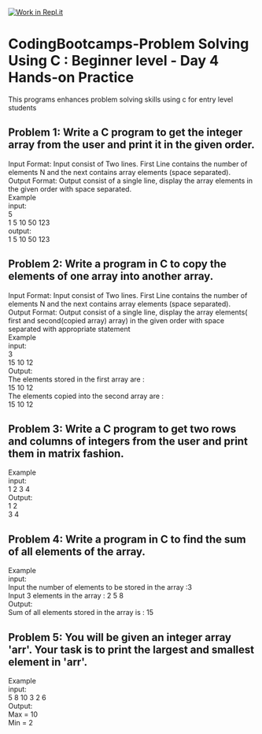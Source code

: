 [![Work in Repl.it](https://classroom.github.com/assets/work-in-replit-14baed9a392b3a25080506f3b7b6d57f295ec2978f6f33ec97e36a161684cbe9.svg)](https://classroom.github.com/online_ide?assignment_repo_id=4794193&assignment_repo_type=AssignmentRepo)
# CodingBootcamps-Problem Solving Using C : Beginner level - Day 4 Hands-on Practice
This programs enhances problem solving skills using c for entry level students

<h2> Problem 1: Write a C program to get the integer array from the user and print it in the given order.</h2>
<p>Input Format: Input consist of Two lines. First Line contains the number of elements N and the next contains array elements (space separated). <br>
  Output Format: Output consist of a single line, display the array elements in the given order with space separated.<br>
Example<br>
input:<br>
 5 <br>
1 5 10 50 123<br>
output: <br>
 1 5 10 50 123<br>
  
  <h2> Problem 2: Write a program in C to copy the elements of one array into another array.</h2>
<p>Input Format: Input consist of Two lines. First Line contains the number of elements N and the next contains array elements (space separated). <br>
  Output Format: Output consist of a single line, display the array elements( first and second(copied array) array) in the given order with space separated with appropriate statement<br>
Example<br>
input:<br>
 3 <br>
15 10 12 </br>
Output: </br>
The elements stored in the first array are :</br>
15 10 12</br>
The elements copied into the second array are :</br>
15 10 12</br>

  <h2> Problem 3: Write a C program to get two rows and columns of integers from the user and print them in matrix fashion.</h2>
<p>
Example<br>
input:<br>
 1 2 3 4</br>
Output: </br>
1   2</br>
3   4</br>

  <h2> Problem 4: Write a program in C to find the sum of all elements of the array. </h2>
<p>
Example<br>
input:<br>
 Input the number of elements to be stored in the array :3 <br>
Input 3 elements in the array : 2 5 8</br>
Output: </br>
Sum of all elements stored in the array is : 15</br>

<h2> Problem 5: You will be given an integer array 'arr'. Your task is to print the largest and smallest element in 'arr'. </h2>
<p>
Example<br>
input:<br>
 5 8 10 3 2 6</br>
Output: </br>
Max = 10<br>
Min = 2</br>


